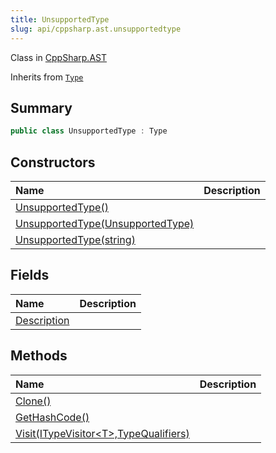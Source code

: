 ```yaml
---
title: UnsupportedType
slug: api/cppsharp.ast.unsupportedtype
---
```

Class in [CppSharp.AST](/api/cppsharp/ast)

Inherits from [`Type`](/api/cppsharp/ast/type)

## Summary



```csharp
public class UnsupportedType : Type
```

## Constructors

|Name|Description|
|:---|:---|
|[UnsupportedType\(\)](/api/cppsharp/ast/unsupportedtype//ctor-1)||
|[UnsupportedType\(UnsupportedType\)](/api/cppsharp/ast/unsupportedtype//ctor-3)||
|[UnsupportedType\(string\)](/api/cppsharp/ast/unsupportedtype//ctor-2)||

## Fields

|Name|Description|
|:---|:---|
|[Description](/api/cppsharp/ast/unsupportedtype/description)||

## Methods

|Name|Description|
|:---|:---|
|[Clone\(\)](/api/cppsharp/ast/unsupportedtype/clone)||
|[GetHashCode\(\)](/api/cppsharp/ast/unsupportedtype/gethashcode)||
|[Visit\(ITypeVisitor\<T\>,TypeQualifiers\)](/api/cppsharp/ast/unsupportedtype/visit)||

